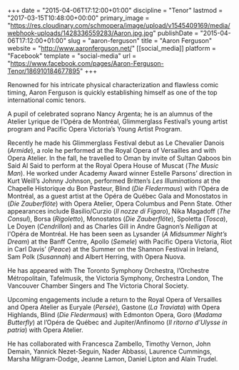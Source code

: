 +++
date = "2015-04-06T17:12:00+01:00"
discipline = "Tenor"
lastmod = "2017-03-15T10:48:00+00:00"
primary_image = "https://res.cloudinary.com/schmopera/image/upload/v1545409169/media/webhook-uploads/1428336559283/Aaron.jpg.jpg"
publishDate = "2015-04-06T17:12:00+01:00"
slug = "aaron-ferguson"
title = "Aaron Ferguson"
website = "http://www.aaronferguson.net/"
[[social_media]]
platform = "Facebook"
template = "social-media"
url = "https://www.facebook.com/pages/Aaron-Ferguson-Tenor/186910184677895"
+++

Renowned for his intricate physical characterization and flawless comic timing, Aaron Ferguson is quickly establishing himself as one of the top international comic tenors.

A pupil of celebrated soprano Nancy Argenta; he is an alumnus of the Atelier Lyrique de l’Opéra de Montréal, Glimmerglass Festival’s young artist program and Pacific Opera Victoria’s Young Artist Program.

Recently he made his Glimmerglass Festival debut as Le Chevalier Danois (*Armide*), a role he performed at the Royal Opera of Versailles and with Opera Atelier. In the fall, he travelled to Oman by invite of Sultan Qaboos bin Said Al Said to perform at the Royal Opera House of Muscat (*The Music Man*). He worked under Academy Award winner Estelle Parsons’ direction in Kurt Weill’s Johnny Johnson, performed Britten’s *Les Illuminations* at the Chapelle Historique du Bon Pasteur, Blind (*Die Fledermaus*) with l’Opéra de Montréal, as a guest artist at the Opéra de Québec Gala and Monostatos in (*Die Zauberflöte*) with Opera Atelier, Opera Columbus and Penn State. Other appearances include Basilio/Curzio (*Il nozze di Figaro*), Nika Magadoff (*The Consul*), Borsa (*Rigoletto*), Monostatos (*Die Zauberflöte*), Spoletta (*Tosca*), Le Doyen (*Cendrillon*) and as Charles Gill in Andre Gagnon’s *Nelligan* at l'Opéra de Montréal. He has been seen as Lysander (*A Midsummer Night’s Dream*) at the Banff Centre, Apollo (*Semele*) with Pacific Opera Victoria, Riot in Carl Davis’ (*Peace*) at the Summer on the Shannon Festival in Ireland, Sam Polk (*Susannah*) and Albert Herring, with Opera Nuova.

He has appeared with The Toronto Symphony Orchestra, l’Orchestre Métropolitain, Tafelmusik, the Victoria Symphony, Orchestra London, The Vancouver Chamber Singers and The Victoria Choral Society.

Upcoming engagements include a return to the Royal Opera of Versailles and Opera Atelier as Euryale (*Persée*), Gastone (*La Traviata*) with Opera Highlands, Blind (*Die Fledermaus*) with Edmonton Opera, Goro (*Madama Butterfly*) at l’Opéra de Québec and Jupiter/Anfinomo (*Il ritorno d’Ulysse in patria*) with Opera Atelier.

He has collaborated with Francesca Zambello, Timothy Vernon, John Demain, Yannick Nezet-Seguin, Nader Abbassi, Laurence Cummings, Marsha Milgram-Dodge, Jeanne Lamon, Daniel Lipton and Alain Trudel.
